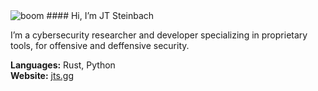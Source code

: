 <img src="https://s3.ezgif.com/tmp/ezgif-3919dc006cbee7.gif" alt="boom" />
#### Hi, I’m JT Steinbach

I’m a cybersecurity researcher and developer specializing in proprietary tools, for offensive and deffensive security.

**Languages:** Rust, Python  
**Website:** [jts.gg](https://jts.gg)
